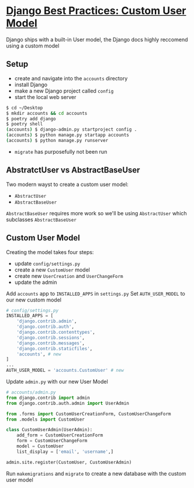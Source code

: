 # [Django Best Practices: Custom User Model](https://learndjango.com/tutorials/django-custom-user-model)

Django ships with a built-in User model,
the Django docs highly reccomend using a custom model

## Setup

- create and navigate into the `accounts` directory
- install Django
- make a new Django project called `config`
- start the local web server

```BASH
$ cd ~/Desktop
$ mkdir accounts && cd accounts
$ poetry add django
$ poetry shell
(accounts) $ django-admin.py startproject config .
(accounts) $ python manage.py startapp accounts
(accounts) $ python manage.py runserver
```

- `migrate` has purposefully not been run

## AbstratctUser vs AbstractBaseUser

Two modern wayst to create a custom user model:
- `AbstractUser`
- `AbstractBaseUser`

`AbstractBaseUser` requires more work so we'll be using `AbstractUser` which subclasses `AbstractBaseUser`

## Custom User Model

Creating the model takes four steps:

- update `config/settings.py`
- create a new `CustomUser` model
- create new `UserCreation` and `UserChangeForm`
- update the admin

Add `accounts` app to `INSTALLED_APPS` in `settings.py`
Set `AUTH_USER_MODEL` to our new custom model

```python
# config/settings.py
INSTALLED_APPS = [
    'django.contrib.admin',
    'django.contrib.auth',
    'django.contrib.contenttypes',
    'django.contrib.sessions',
    'django.contrib.messages',
    'django.contrib.staticfiles',
    'accounts', # new
]
...
AUTH_USER_MODEL = 'accounts.CustomUser' # new
```

Update `admin.py` with our new User Model

```python
# accounts/admin.py
from django.contrib import admin
from django.contrib.auth.admin import UserAdmin

from .forms import CustomUserCreationForm, CustomUserChangeForm
from .models import CustomUser

class CustomUserAdmin(UserAdmin):
    add_form = CustomUserCreationForm
    form = CustomUserChangeForm
    model = CustomUser
    list_display = ['email', 'username',]

admin.site.register(CustomUser, CustomUserAdmin)
```

Run `makemigrations` and `migrate` to create a new database with the custom user model

